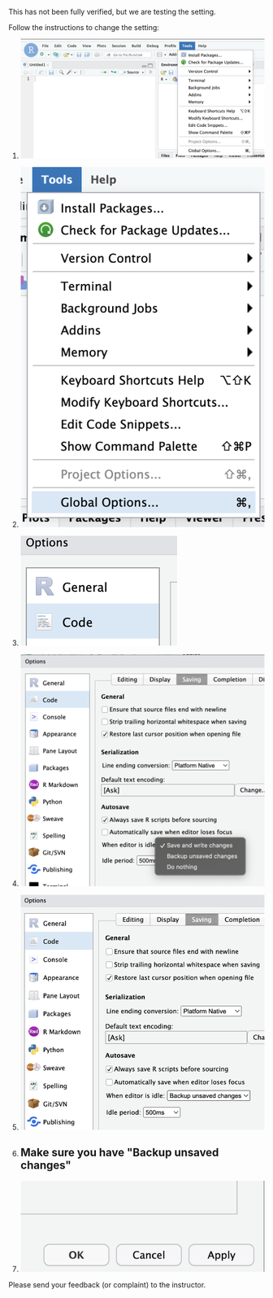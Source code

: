 This has not been fully verified, but we are testing the setting.

Follow the instructions to change the setting:

1. ![tools](./1-tools.png)

1. ![global_options](./2-tools_global_options.png)

1. ![code](./3_code.png)

1. ![saving_tab](./4_saving_tab.png)

1. ![backup_upsaved_chage](./5_backup_upsaved_chage.png)

1. ## Make sure you have "Backup unsaved changes"

1. ![apply](./6_apply.png)



Please send your feedback (or complaint) to the instructor.